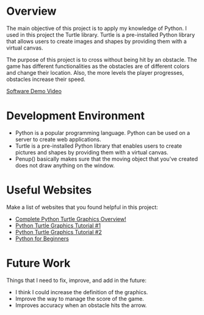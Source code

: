 # Overview

The main objective of this project is to apply my knowledge of Python. I used in this project the Turtle library. Turtle is a pre-installed Python library that allows users to create images and shapes by providing them with a virtual canvas.

The purpose of this project is to cross without being hit by an obstacle. The game has different functionalities as the obstacles are of different colors and change their location. Also, the more levels the player progresses, obstacles increase their speed.

[Software Demo Video](https://youtu.be/n48UyQ2T6B4)

# Development Environment

* Python is a popular programming language. Python can be used on a server to create web applications. 
* Turtle is a pre-installed Python library that enables users to create pictures and shapes by providing them with a virtual canvas.
* Penup() basically makes sure that the moving object that you've created does not draw anything on the window.

# Useful Websites

Make a list of websites that you found helpful in this project:
* [Complete Python Turtle Graphics Overview!](https://www.youtube.com/watch?v=pxKu2pQ7ILo)
* [Python Turtle Graphics Tutorial #1](https://www.youtube.com/watch?v=p7CiFhiTdvY)
* [Python Turtle Graphics Tutorial #2](https://www.youtube.com/watch?v=KmziL1djFkQ)
* [Python for Beginners](https://www.youtube.com/watch?v=kqtD5dpn9C8)

# Future Work

Things that I need to fix, improve, and add in the future:
* I think I could increase the definition of the graphics.
* Improve the way to manage the score of the game.
* Improves accuracy when an obstacle hits the arrow.